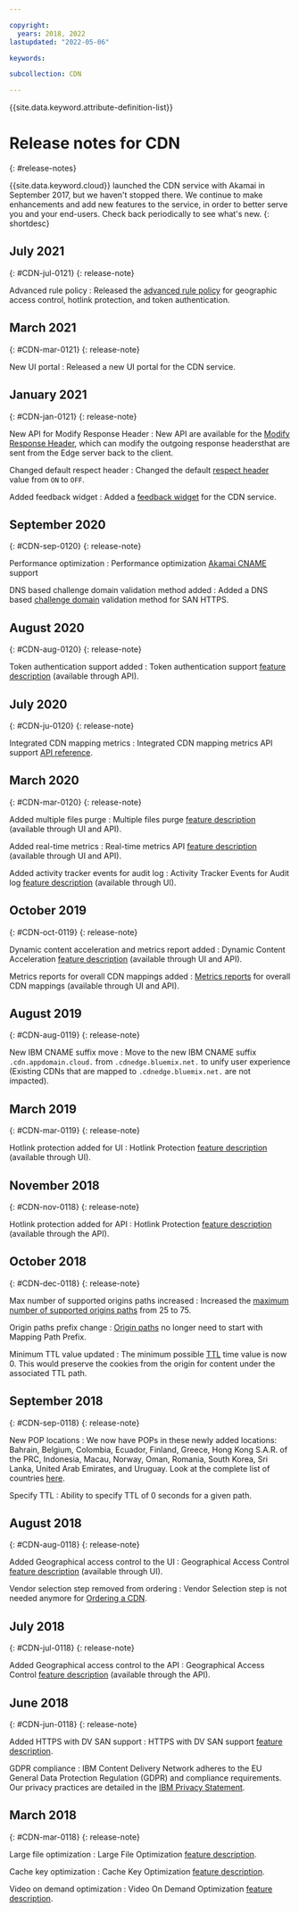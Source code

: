 ```yaml
---

copyright:
  years: 2018, 2022
lastupdated: "2022-05-06"

keywords:

subcollection: CDN

---
```


{{site.data.keyword.attribute-definition-list}}

# Release notes for CDN
{: #release-notes}

{{site.data.keyword.cloud}} launched the CDN service with Akamai in September 2017, but we haven't stopped there. We continue to make enhancements and add new features to the service, in order to better serve you and your end-users. Check back periodically to see what's new.
{: shortdesc}

## July 2021
{: #CDN-jul-0121}
{: release-note}

Advanced rule policy
:    Released the [advanced rule policy](/docs/CDN?topic=CDN-setting-advanced-rules) for geographic access control, hotlink protection, and token authentication.

## March 2021
{: #CDN-mar-0121}
{: release-note}

New UI portal
:    Released a new UI portal for the CDN service.

## January 2021
{: #CDN-jan-0121}
{: release-note}

New API for Modify Response Header
:    New API are available for the [Modify Response Header](/docs/CDN?topic=CDN-about-content-delivery-networks-cdn-#modify-response-header), which can modify the outgoing response headersthat are sent from the Edge server back to the client.

Changed default respect header
:    Changed the default [respect header](/docs/CDN?topic=CDN-about-content-delivery-networks-cdn-#respect-headers) value from `ON` to `OFF`.

Added feedback widget
:    Added a [feedback widget](/docs/overview?topic=overview-feedback) for the CDN service.

## September 2020
{: #CDN-sep-0120}
{: release-note}

Performance optimization
:    Performance optimization [Akamai CNAME](/docs/CDN?topic=CDN-getting-to-running-status#akamai-cname) support

DNS based challenge domain validation method added
:    Added a DNS based [challenge domain](/docs/CDN?topic=CDN-completing-domain-control-validation-for-https-with-dv-san#challenge-domain) validation method for SAN HTTPS.

## August 2020
{: #CDN-aug-0120}
{: release-note}

Token authentication support added
:    Token authentication support [feature description](/docs/CDN?topic=CDN-about-content-delivery-networks-cdn-#token-authentication) (available through API).

## July 2020
{: #CDN-ju-0120}
{: release-note}

Integrated CDN mapping metrics
:    Integrated CDN mapping metrics API support [API reference](/docs/CDN?topic=CDN-cdn-api-reference#getmappingintegratedmetrics).

## March 2020
{: #CDN-mar-0120}
{: release-note}

Added multiple files purge
:    Multiple files purge [feature description](/docs/CDN?topic=CDN-about-content-delivery-networks-cdn-#purge-cached-content) (available through UI and API).

Added real-time metrics
:    Real-time metrics API [feature description](/docs/CDN?topic=CDN-metrics) (available through UI and API).

Added activity tracker events for audit log
:    Activity Tracker Events for Audit log [feature description](/docs/CDN?topic=CDN-at_events) (available through UI).

## October 2019
{: #CDN-oct-0119}
{: release-note}

Dynamic content acceleration and metrics report added
:    Dynamic Content Acceleration [feature description](/docs/CDN?topic=CDN-about-content-delivery-networks-cdn-#dynamic-content-acceleration-description) (available through UI and API).

Metrics reports for overall CDN mappings added
:    [Metrics reports](/docs/CDN?topic=CDN-metrics) for overall CDN mappings (available through UI and API).

## August 2019
{: #CDN-aug-0119}
{: release-note}

New IBM CNAME suffix move
:    Move to the new IBM CNAME suffix `.cdn.appdomain.cloud.` from `.cdnedge.bluemix.net.` to unify user experience (Existing CDNs that are mapped to `.cdnedge.bluemix.net.` are not impacted).

## March 2019
{: #CDN-mar-0119}
{: release-note}

Hotlink protection added for UI
:    Hotlink Protection [feature description](/docs/CDN?topic=CDN-about-content-delivery-networks-cdn-#hotlink-protection) (available through UI).

## November 2018
{: #CDN-nov-0118}
{: release-note}

Hotlink protection added for API
:    Hotlink Protection [feature description](/docs/CDN?topic=CDN-about-content-delivery-networks-cdn-#hotlink-protection) (available through the API).

## October 2018
{: #CDN-dec-0118}
{: release-note}

Max number of supported origins paths increased
:    Increased the [maximum number of supported origins paths](/docs/CDN?topic=CDN-known-limitations#known-limitations) from 25 to 75.

Origin paths prefix change
:    [Origin paths](/docs/CDN?topic=CDN-adding-origin-path-details) no longer need to start with Mapping Path Prefix.

Minimum TTL value updated
:    The minimum possible [TTL](/docs/CDN?topic=CDN-setting-content-caching-time-using-time-to-live) time value is now 0. This would preserve the cookies from the origin for content under the associated TTL path.

## September 2018
{: #CDN-sep-0118}
{: release-note}

New POP locations
:    We now have POPs in these newly added locations: Bahrain, Belgium, Colombia, Ecuador, Finland, Greece, Hong Kong S.A.R. of the PRC, Indonesia, Macau, Norway, Oman, Romania, South Korea, Sri Lanka, United Arab Emirates, and Uruguay. Look at the complete list of countries [here](/docs/CDN?topic=CDN-list-of-edge-servers#list-of-edge-servers).

Specify TTL
:    Ability to specify TTL of 0 seconds for a given path.

## August 2018
{: #CDN-aug-0118}
{: release-note}

Added Geographical access control to the UI
:    Geographical Access Control [feature description](/docs/CDN?topic=CDN-about-content-delivery-networks-cdn-#geographical-access-control) (available through UI).

Vendor selection step removed from ordering
:    Vendor Selection step is not needed anymore for [Ordering a CDN](/docs/CDN?topic=CDN-order-a-cdn).

## July 2018
{: #CDN-jul-0118}
{: release-note}

Added Geographical access control to the API
:    Geographical Access Control [feature description](/docs/CDN?topic=CDN-about-content-delivery-networks-cdn-#geographical-access-control) (available through the API).

## June 2018
{: #CDN-jun-0118}
{: release-note}

Added HTTPS with DV SAN support
:    HTTPS with DV SAN support [feature description](/docs/CDN?topic=CDN-about-content-delivery-networks-cdn-#https-protocol-support).

GDPR compliance
:    IBM Content Delivery Network adheres to the EU General Data Protection Regulation (GDPR) and compliance requirements. Our privacy practices are detailed in the [IBM Privacy Statement](https://www.ibm.com/privacy/us/en/).

## March 2018
{: #CDN-mar-0118}
{: release-note}

Large file optimization
:    Large File Optimization [feature description](/docs/CDN?topic=CDN-about-content-delivery-networks-cdn-#large-file-optimization).

Cache key optimization
:    Cache Key Optimization [feature description](/docs/CDN?topic=CDN-about-content-delivery-networks-cdn-#cache-key-optimization).

Video on demand optimization
:    Video On Demand Optimization [feature description](/docs/CDN?topic=CDN-about-content-delivery-networks-cdn-#video-on-demand).
